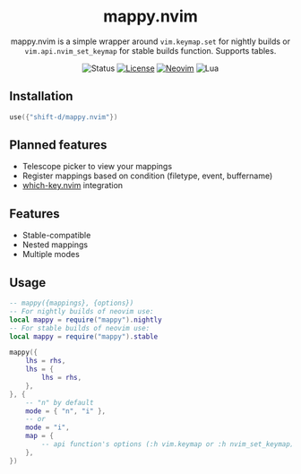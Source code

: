 <div align="center">

# mappy.nvim

mappy.nvim is a simple wrapper around `vim.keymap.set` for nightly builds or `vim.api.nvim_set_keymap` for stable builds function. Supports tables.

![Status](https://img.shields.io/badge/status-WIP-informational?style=flat-square&logo=github)
[![License](https://img.shields.io/github/license/shift-d/mappy.nvim?style=flat-square)](https://github.com/shift-d/mappy.nvim/blob/main/license)
[![Neovim](https://img.shields.io/badge/Neovim-57A143?logo=neovim&logoColor=white&style=flat-square)](https://github.com/neovim/neovim)
![Lua](https://img.shields.io/badge/Lua-2C2D72?style=flat-square&logo=lua&logoColor=white)
</div>

## Installation

```lua
use({"shift-d/mappy.nvim"})
```

## Planned features

- Telescope picker to view your mappings
- Register mappings based on condition (filetype, event, buffername)
- [which-key.nvim](https://github.com/folke/which-key.nvim) integration

## Features

- Stable-compatible
- Nested mappings
- Multiple modes

## Usage
```lua
-- mappy({mappings}, {options})
-- For nightly builds of neovim use:
local mappy = require("mappy").nightly
-- For stable builds of neovim use:
local mappy = require("mappy").stable

mappy({
    lhs = rhs,
    lhs = {
        lhs = rhs,
    },
}, {
    -- "n" by default
    mode = { "n", "i" },
    -- or
    mode = "i",
    map = {
        -- api function's options (:h vim.keymap or :h nvim_set_keymap)
    },
})
```
